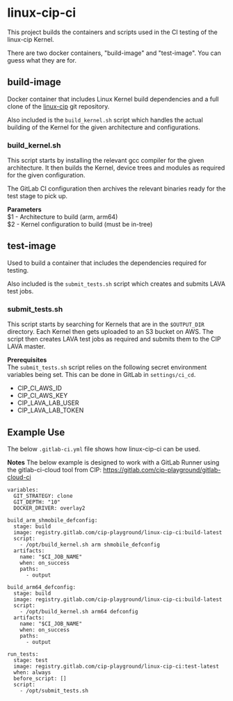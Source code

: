 # linux-cip-ci
This project builds the containers and scripts used in the CI testing of the
linux-cip Kernel.

There are two docker containers, "build-image" and "test-image". You can guess
what they are for.

## build-image
Docker container that includes Linux Kernel build dependencies and a full clone
of the
[linux-cip](https://git.kernel.org/pub/scm/linux/kernel/git/cip/linux-cip.git/)
git repository.

Also included is the `build_kernel.sh` script which handles the actual building
of the Kernel for the given architecture and configurations.

### build_kernel.sh
This script starts by installing the relevant gcc compiler for the given
architecture. It then builds the Kernel, device trees and modules as required
for the given configuration.

The GitLab CI configuration then archives the relevant binaries ready for the
test stage to pick up.

**Parameters**  
$1 - Architecture to build (arm, arm64)  
$2 - Kernel configuration to build (must be in-tree)

## test-image
Used to build a container that includes the dependencies required for testing.

Also included is the `submit_tests.sh` script which creates and submits LAVA
test jobs.

### submit_tests.sh
This script starts by searching for Kernels that are in the `$OUTPUT_DIR`
directory. Each Kernel then gets uploaded to an S3 bucket on AWS. The script
then creates LAVA test jobs as required and submits them to the CIP LAVA master.

**Prerequisites**  
The `submit_tests.sh` script relies on the following secret environment
variables being set. This can be done in GitLab in `settings/ci_cd`.
* CIP_CI_AWS_ID
* CIP_CI_AWS_KEY
* CIP_LAVA_LAB_USER
* CIP_LAVA_LAB_TOKEN

## Example Use
The below `.gitlab-ci.yml` file shows how linux-cip-ci can be used.

**Notes**
The below example is designed to work with a GitLab Runner using the
gitlab-ci-cloud tool from CIP: https://gitlab.com/cip-playground/gitlab-cloud-ci

```
variables:
  GIT_STRATEGY: clone
  GIT_DEPTH: "10"
  DOCKER_DRIVER: overlay2

build_arm_shmobile_defconfig:
  stage: build
  image: registry.gitlab.com/cip-playground/linux-cip-ci:build-latest
  script:
    - /opt/build_kernel.sh arm shmobile_defconfig
  artifacts:
    name: "$CI_JOB_NAME"
    when: on_success
    paths:
      - output

build_arm64_defconfig:
  stage: build
  image: registry.gitlab.com/cip-playground/linux-cip-ci:build-latest
  script:
    - /opt/build_kernel.sh arm64 defconfig
  artifacts:
    name: "$CI_JOB_NAME"
    when: on_success
    paths:
      - output

run_tests:
  stage: test
  image: registry.gitlab.com/cip-playground/linux-cip-ci:test-latest
  when: always
  before_script: []
  script:
    - /opt/submit_tests.sh
```
